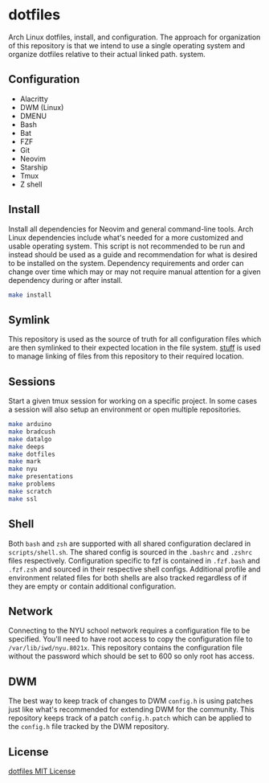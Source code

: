 # dotfiles

Arch Linux dotfiles, install, and configuration. The approach for organization
of this repository is that we intend to use a single operating system and
organize dotfiles relative to their actual linked path. system.

## Configuration

- Alacritty
- DWM (Linux)
- DMENU
- Bash
- Bat
- FZF
- Git
- Neovim
- Starship
- Tmux
- Z shell

## Install

Install all dependencies for Neovim and general command-line tools. Arch Linux
dependencies include what's needed for a more customized and usable operating
system. This script is not recommended to be run and instead should be used as
a guide and recommendation for what is desired to be installed on the system.
Dependency requirements and order can change over time which may or may not
require manual attention for a given dependency during or after install.

``` sh
make install
```

## Symlink

This repository is used as the source of truth for all configuration files
which are then symlinked to their expected location in the file system.
[stuff](https://github.com/bradcush/stuff) is used to manage linking of files
from this repository to their required location.

## Sessions

Start a given tmux session for working on a specific project. In some cases a
session will also setup an environment or open multiple repositories.

``` sh
make arduino
make bradcush
make datalgo
make deeps
make dotfiles
make mark
make nyu
make presentations
make problems
make scratch
make ssl
```

## Shell

Both `bash` and `zsh` are supported with all shared configuration declared in
`scripts/shell.sh`. The shared config is sourced in the `.bashrc` and `.zshrc`
files respectively. Configuration specific to fzf is contained in `.fzf.bash`
and `.fzf.zsh` and sourced in their respective shell configs. Additional
profile and environment related files for both shells are also tracked
regardless of if they are empty or contain additional configuration.

## Network

Connecting to the NYU school network requires a configuration file to be
specified. You'll need to have root access to copy the configuration file to
`/var/lib/iwd/nyu.8021x`. This repository contains the configuration file
without the password which should be set to 600 so only root has access.

## DWM

The best way to keep track of changes to DWM `config.h` is using patches just
like what's recommended for extending DWM for the community. This repository
keeps track of a patch `config.h.patch` which can be applied to the `config.h`
file tracked by the DWM repository.

## License

[dotfiles MIT License](LICENSE)
